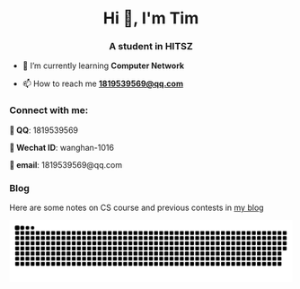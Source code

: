 <h1 align="center">Hi 👋, I'm Tim</h1>
<h3 align="center">A student in HITSZ</h3>

- 🌱 I’m currently learning **Computer Network**

- 📫 How to reach me **1819539569@qq.com**

<h3 align="left">Connect with me:</h3>
<p align="left">
<b>🐧 QQ</b>: 1819539569
</p>
<p align="left">
<b>💬 Wechat ID</b>: wanghan-1016
</p>
<p align="left">
<b>📧 email</b>: 1819539569@qq.com
</p>

<h3 align="left">Blog</h3>

<p>Here are some notes on CS course and previous contests in <a href="https://amethysttim.github.io">my blog</a></p>

![dark](https://raw.githubusercontent.com/AmethystTim/AmethystTim/output/github-contribution-grid-snake-dark.svg)
